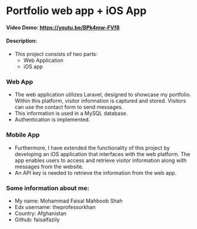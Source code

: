 # Portfolio web app + iOS App
#### Video Demo: https://youtu.be/BPk4mw-FVf8
#### Description:
- This project consists of two parts:
    - Web Application
    - iOS app
### Web App
- The web application utilizes Laravel, designed to showcase my portfolio. Within this platform,  visitor information is captured and stored. Visitors can use the contact form to send messages.
- This information is used in a MySQL database.
- Authentication is implemented.


### Mobile App
- Furthermore, I have extended the functionality of this project by developing an iOS application that interfaces with the web platform. The app enables users to access and retrieve visitor information along with messages from the website.
- An API key is needed to retrieve the information from the web app.

### Some information about me:
- My name: Mohammad Faisal Mahboob Shah
- Edx username: theprofessorkhan
- Country: Afghanistan
- Github: faisalfazily
